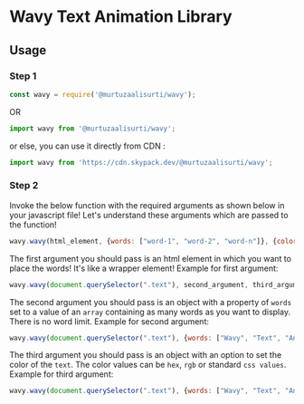 # Wavy Text Animation Library

## Usage

### Step 1
```js
const wavy = require('@murtuzaalisurti/wavy');
```
OR
```js
import wavy from '@murtuzaalisurti/wavy';
```

or else, you can use it directly from CDN :
```js
import wavy from 'https://cdn.skypack.dev/@murtuzaalisurti/wavy';
```

### Step 2
Invoke the below function with the required arguments as shown below in your javascript file! Let's understand these arguments which are passed to the function!
```js
wavy.wavy(html_element, {words: ["word-1", "word-2", "word-n"]}, {color: 'font-color'});
```

The first argument you should pass is an html element in which you want to place the words! It's like a wrapper element!
Example for first argument:
```js
wavy.wavy(document.querySelector(".text"), second_argument, third_argument);
```

The second argument you should pass is an object with a property of `words` set to a value of an `array` containing as many words as you want to display. There is no word limit.
Example for second argument:
```js
wavy.wavy(document.querySelector(".text"), {words: ["Wavy", "Text", "Animation", "Library", "JavaScript"]}, third_argument);
```

The third argument you should pass is an object with an option to set the color of the `text`. The color values can be `hex`, `rgb` or standard `css values`.
Example for third argument:
```js
wavy.wavy(document.querySelector(".text"), {words: ["Wavy", "Text", "Animation", "Library", "JavaScript"]}, {color: "green"});
```